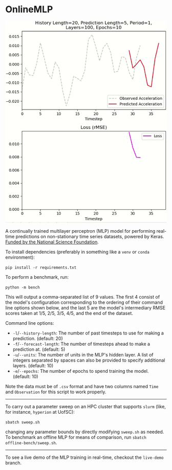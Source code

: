 # OnlineMLP
![](media/demo.gif)

A continually trained multilayer perceptron (MLP) model for performing real-time predictions on non-stationary time
series datasets, powered by Keras. [Funded
by the National Science Foundation](https://www.nsf.gov/awardsearch/showAward?AWD_ID=1937535&HistoricalAwards=false).


To install dependencies (preferably in something like a `venv` or `conda` environment):

```pip install -r requirements.txt```

To perform a benchmark, run: 

```python -m bench```

This will output a comma-separated list of 9 values. The first 4 consist of the model's configuration corresponding to
the ordering of their command line options shown below, and the last 5 are the model's intermediary RMSE scores taken at
1/5, 2/5, 3/5, 4/5, and the end of the dataset.

Command line options:

- `-l`/`--history-length`: The number of past timesteps to use for making a prediction. (default: 20)
- `-f`/`--forecast-length`: The number of timesteps ahead to make a prediction at. (default: 5)
- `-u`/`--units`: The number of units in the MLP\'s hidden layer. A list of integers separated by spaces can also be
provided to specify additional layers. (default: 10)
- `-e`/`--epochs`: The number of epochs to spend training the model. (default: 10)

Note the data must be of `.csv` format and have two columns named `Time` and `Observation` for this script to work
properly.

---

To carry out a parameter sweep on an HPC cluster that supports `slurm` (like, for instance, `hyperion` at UofSC):

```sbatch sweep.sh```

changing any parameter bounds by directly modifying `sweep.sh` as needed. To benchmark an offline MLP for means of
comparison, run `sbatch offline-bench/sweep.sh`.

---

To see a live demo of the MLP training in real-time, checkout the `live-demo` branch.

